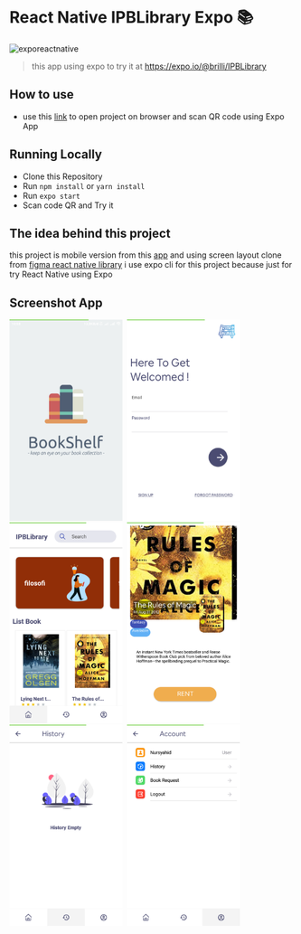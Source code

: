 # React Native IPBLibrary Expo 📚

![exporeactnative](https://miro.medium.com/max/3200/1*SDxw4Cd9cexIBtSqqmMqsQ.png)

> this app using expo
> to try it at https://expo.io/@brilli/IPBLibrary

## How to use

* use this [link](https://expo.io/@brilli/IPBLibrary) to open project on browser and scan QR code using Expo App

## Running Locally

* Clone this Repository
* Run ``` npm install ``` or  ``` yarn install ```
* Run ``` expo start ```
* Scan code QR and Try it

## The idea behind this project

this project is mobile version from this [app](https://github.com/brillianodhiya/reactjs-rentbook-IPB-Library) and using screen layout clone from [figma react native library](https://www.figma.com/file/shrkaEps4LnHSTkqMxN3cG/Library-Apps?node-id=0%3A1) i use expo cli for this project because just for try React Native using Expo

## Screenshot App

<kbd>
<img src="screenshot/splash.png" width="200" alt="splashscreen">
<img src="screenshot/loginpage.png" width="200" alt="loginscreen">
<img src="screenshot/homepage.png" width="200" alt="homescreen">
<img src="screenshot/bookdetail.png" width="200" 
alt="detailscreen">
<img src="screenshot/historypage.png" width="200" 
alt="historyscreen">
<img src="screenshot/accountpage.png" width="200" alt="accountscreen">
<kbd>